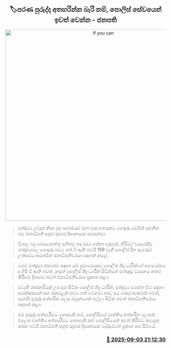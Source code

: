 <p align='center'><b><h2 align='center' title='If you can't break old habits, resign from the police service - President'>🏷පරණ පුරුද්ද අතහරින්න බැරි නම්, පොලිස් සේවයෙන් ඉවත් වෙන්න - ජනපති</h2></b></p>
<p align='center'><img src='https://helakuru.sgp1.cdn.digitaloceanspaces.com/esana/images/lib/anura-president-klod.jpg' width='600' alt='If you can't break old habits, resign from the police service - President'></p>

> මත්ද්‍රව්‍ය උවදුර නිසා මුළු සමාජයම මහා වසංගතයකට ගොදුරු වෙමින් පවතින බව ජනාධිපති අනුර කුමාර දිසානායක පවසනවා.

> විශාල බලාපොරොත්තු සහිතව හදා වඩා ගන්නා දරුවන්, හිරිමල් වයසේදීම මත්ද්‍රව්‍යවල ගොදුරු බවට පත් වී ඇති බවයි 159 වැනි පොලිස් දින සැමරුම් උත්සවය අමතමින් ජනාධිපතිවරයා සඳහන් කළේ.

> මෙම මත්ද්‍රව්‍ය ජාවාරම සඳහා යම් ප්‍රමාණයකට පොලිස් නිලධාරීන්ගේ සහයෝගය ද හිමි වී ඇති බවත්, නමුත් පොලිස් නිලධාරීන් සිටින්නේ මත්කුඩු ව්‍යසනය නතර කිරීමේ දිශාවේ බවත් ජනාධිපතිවරයා ප්‍රකාශ කළා.

> එවැනි රාජකාරියක් උර දරා සිටින පොලිස් නිලධාරීන්, මත්ද්‍රව්‍ය ව්‍යාප්ත වීම සඳහා ආරක්ෂකයන් සහ රැකවලුන් බවට පත් වෙනවා නම්, එය ඛේදවාචකයක් බවත්, පැරණි පුරුද්ද අත්හරින ලෙස ඔවුන්ගෙන් ඉල්ලා සිටින බවත් ජනාධිපතිවරයා සඳහන් කළා.

> එම පුරුද්ද අත්හැරීමට නොහැකි නම්, පොලීසියේ වෘත්තිය අත්හරින ලෙසත්, එලෙස වෘත්තිය අත්හැරීමට නොහැකි නම් පොලීසියෙන් ඉවත් කිරීමට කටයුතු කරන බවයි ජනාධිපති අනුර කුමාර දිසානායක වැඩිදුරටත් ප්‍රකාශ කර සිටියේ.



<h3 align='right'><a href='https://www.helakuru.lk/esana/p/113328/'>📅 2025-09-03 21:12:30</a></h3>
